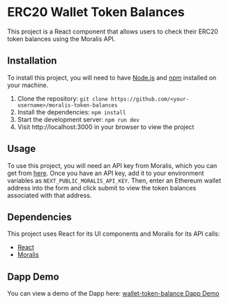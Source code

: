 # ERC20 Wallet Token Balances

This project is a React component that allows users to check their ERC20 token balances using the Moralis API.

## Installation

To install this project, you will need to have [Node.js](https://nodejs.org/en/) and [npm](https://www.npmjs.com/) installed on your machine.

1. Clone the repository: `git clone https://github.com/<your-username>/moralis-token-balances`
2. Install the dependencies: `npm install`
3. Start the development server: `npm run dev`
4. Visit http://localhost:3000 in your browser to view the project

## Usage

To use this project, you will need an API key from Moralis, which you can get from [here](https://dashboard.moralisweb3.com). Once you have an API key, add it to your environment variables as `NEXT_PUBLIC_MORALIS_API_KEY`. Then, enter an Ethereum wallet address into the form and click submit to view the token balances associated with that address.

## Dependencies

This project uses React for its UI components and Moralis for its API calls:

- [React](https://reactjs.org/)
- [Moralis](https://moralisweb3.com)

## Dapp Demo

You can view a demo of the Dapp here: [wallet-token-balance Dapp Demo](https://wallet-token-balances.vercel.app/)
